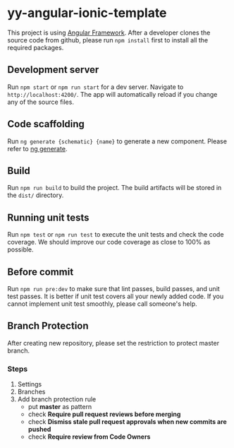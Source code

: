 # yy-angular-ionic-template

This project is using [Angular Framework](https://angular.io/). After a developer clones the source code from github, please run `npm install` first to install all the required packages.

## Development server

Run `npm start` or `npm run start` for a dev server. Navigate to `http://localhost:4200/`. The app will automatically reload if you change any of the source files.

## Code scaffolding

Run `ng generate {schematic} {name}` to generate a new component. Please refer to [ng generate](https://angular.io/cli/generate).

## Build

Run `npm run build` to build the project. The build artifacts will be stored in the `dist/` directory.

## Running unit tests

Run `npm test` or `npm run test` to execute the unit tests and check the code coverage. We should improve our code coverage as close to 100% as possible.

## Before commit

Run `npm run pre:dev` to make sure that lint passes, build passes, and unit test passes. It is better if unit test covers all your newly added code. If you cannot implement unit test smoothly, please call someone's help.

## Branch Protection

After creating new repository, please set the restriction to protect master branch.

### Steps

1. Settings
2. Branches
3. Add branch protection rule
   * put **master** as pattern
   * check **Require pull request reviews before merging**
   * check **Dismiss stale pull request approvals when new commits are pushed**
   * check **Require review from Code Owners**
